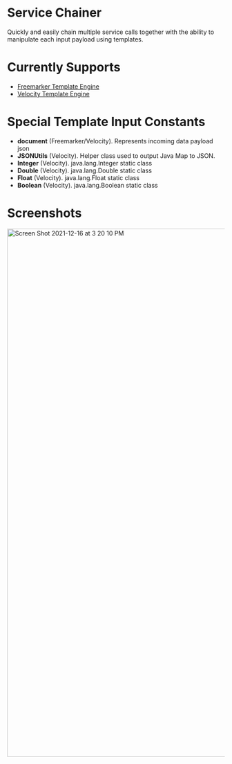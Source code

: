 # Service Chainer
Quickly and easily chain multiple service calls together with the ability to manipulate each input payload using templates.

# Currently Supports
- [Freemarker Template Engine](https://freemarker.apache.org/)
- [Velocity Template Engine](https://velocity.apache.org/)

# Special Template Input Constants
- **document** (Freemarker/Velocity). Represents incoming data payload json
- **JSONUtils** (Velocity). Helper class used to output Java Map to JSON.
- **Integer** (Velocity). java.lang.Integer static class
- **Double** (Velocity). java.lang.Double static class
- **Float** (Velocity). java.lang.Float static class
- **Boolean** (Velocity). java.lang.Boolean static class

# Screenshots
<img width="1220" alt="Screen Shot 2021-12-16 at 3 20 10 PM" src="https://user-images.githubusercontent.com/5247778/146443643-dbef994f-ffb9-4cfc-820b-c28042140a6d.png">
